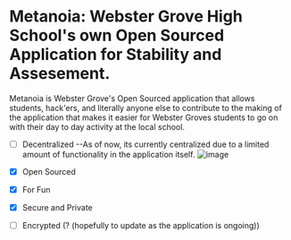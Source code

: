 # Metanoia: Webster Grove High School's own Open Sourced Application for Stability and Assesement.
Metanoia is Webster Grove's Open Sourced application that allows students, hack'ers, and literally anyone else to contribute to the making of the application that makes it easier for Webster Groves students to go on with their day to day activity at the local school.

- [ ] Decentralized 
  --As of now, its currently centralized due to a limited amount of functionality in the application itself.
  ![image](https://user-images.githubusercontent.com/53746661/137830227-b9782274-5720-453b-ab0a-6fc253b6acc2.png)

- [x] Open Sourced
- [x] For Fun
- [x] Secure and Private 
- [ ] Encrypted (? (hopefully to update as the application is ongoing))


